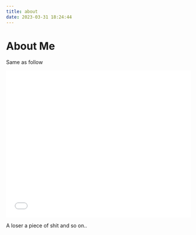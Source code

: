 ```yaml
---
title: about
date: 2023-03-31 18:24:44
---
```


# About Me 

Same as follow 

<iframe width="100%" height="400" src="//player.bilibili.com/player.html?aid=986325449&bvid=BV1xt4y1c7tZ&cid=856066822&page=1" scrolling="no" border="0" frameborder="no" framespacing="0" allowfullscreen="true"> </iframe>

A loser a piece of shit and so on..

